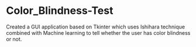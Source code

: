 # Color_Blindness-Test
Created a GUI application based on Tkinter which uses Ishihara technique combined with Machine learning to tell whether the user has color blindness or not.
